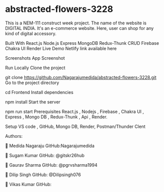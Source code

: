 # abstracted-flowers-3228
This is a NEM-111 construct week project. The name of the website is  DIGITAL INDIA. It's an e-commerce website. Here, user can shop for any kind of digital accessory.



Built With
React.js
Node.js
Express
MongoDB
Redux-Thunk
CRUD
Firebase
Chakra UI
Render
Live Demo
Netlify link available here

Screenshots
App Screenshot

Run Locally
Clone the project

  git clone https://github.com/Nagarajumedida/abstracted-flowers-3228.git
Go to the project directory

  cd Frontend
Install dependencies

  npm install
Start the server

  npm run start
Prerequisites
React.js , Nodejs , Firebase , Chakra UI , Express , Mongo DB , Redux-Thunk , Api , Render.

Setup
VS code , GitHub, Mongo DB, Render, Postman/Thunder Clent

Authors:

👤 Medida Nagaraju
GitHub:Nagarajumedida

👤 Sugam Kumar
GitHub: @gitskr26hub

👤 Gaurav Sharma 
GitHub: @pgrvsharma1994

👤 Dilip Singh
GitHub: @Dilipsingh076

👤 Vikas Kumar
GitHub: 







